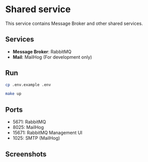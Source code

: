 # Shared service

This service contains Message Broker and other shared services.

## Services
- **Message Broker**: RabbitMQ
- **Mail**: MailHog (For development only)

## Run
```bash
cp .env.example .env
```

```bash
make up
```

## Ports
- 5671: RabbitMQ
- 8025: MailHog
- 15671: RabbitMQ Management UI
- 1025: SMTP (MailHog)

## Screenshots
